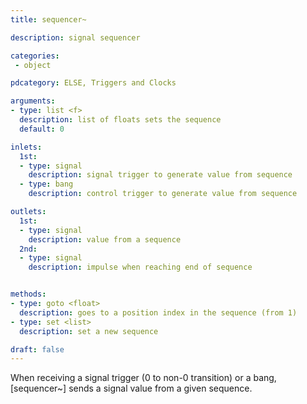 ```yaml
---
title: sequencer~

description: signal sequencer

categories:
 - object

pdcategory: ELSE, Triggers and Clocks

arguments:
- type: list <f>
  description: list of floats sets the sequence 
  default: 0

inlets:
  1st:
  - type: signal
    description: signal trigger to generate value from sequence
  - type: bang
    description: control trigger to generate value from sequence

outlets:
  1st:
  - type: signal
    description: value from a sequence
  2nd:
  - type: signal
    description: impulse when reaching end of sequence


methods:
- type: goto <float>
  description: goes to a position index in the sequence (from 1)
- type: set <list>
  description: set a new sequence

draft: false
---
```


When receiving a signal trigger (0 to non-0 transition) or a bang, [sequencer~] sends a signal value from a given sequence.
